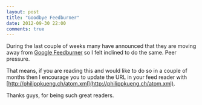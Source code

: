 ```yaml
---
layout: post
title: "Goodbye Feedburner"
date: 2012-09-30 22:00
comments: true
---
```

During the last couple of weeks many have announced that they are moving away from [Google Feedburner](http://feedburner.com) so I felt inclined to do the same. Peer pressure.

That means, if you are reading this and would like to do so in a couple of months then I encourage you to update the URL in your feed reader with [http://philippkueng.ch/atom.xml](http://philippkueng.ch/atom.xml).

Thanks guys, for being such great readers.
